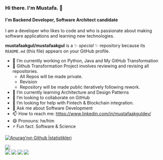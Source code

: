### Hi there. I'm Mustafa. 👋
#### I'm Backend Developer, Software Architect candidate

I am a developer who likes to code and who is passionate about making software applications and learning new technologies.

**mustafaakgul/mustafaakgul** is a ✨ _special_ ✨ repository because its `README.md` (this file) appears on your GitHub profile.

- 🔭 I’m currently working on Python, Java and My GitHub Transformation
- 🔨 Github Transformation Project involves reviewing and revising all repositories.
    * All Repos will be made private.
    * Revision
    * Repository will be made public iteratively following rework.
- 🌱 I’m currently learning Architecture and Design Patterns
- 👯 I’m looking to collaborate on GitHub
- 🤔 I’m looking for help with Fintech & Blockchain integration.
- 💬 Ask me about Software Development
- 📫 How to reach me: https://www.linkedin.com/in/mustafaakguldev/
- 😄 Pronouns: he/him
- ⚡ Fun fact: Software & Science

[//]: # (### Skills and Experience)
[//]: # (### Languages and Tools:)
[//]: # (* Incoming Feature)

[![Anurag'nın Github İstatistikleri](https://github-readme-stats.vercel.app/api?username=mustafaakgul)](https://github.com/anuraghazra/github-readme-stats)

<a target="_blank" href="https://mustafaakgul.dev/"><img src="https://img.shields.io/badge/-WEB-FF4088?style=for-the-badge&logo=Hugo&logoColor=white"></img></a>	
<a target="_blank" href="https://www.linkedin.com/in/mustafaakguldev"><img src="https://img.shields.io/badge/-LinkedIn-0077B5?style=for-the-badge&logo=Linkedin&logoColor=white"></img></a>
<a target="_blank" href="https://twitter.com/mustafaakguldev"><img src="https://img.shields.io/badge/-Twitter-1DA1F2?style=for-the-badge&logo=Twitter&logoColor=white"></img></a>
<a target="_blank" href="https://medium.com/@mustafaakgul"><img src="https://img.shields.io/badge/-Medium-12100E?style=for-the-badge&logo=Medium&logoColor=white"></img></a>
<a target="_blank" href="mailto:mustafaakguldev@gmail.com"><img src="https://img.shields.io/badge/-Gmail-D14836?style=for-the-badge&logo=Gmail&logoColor=white"></img></a>
